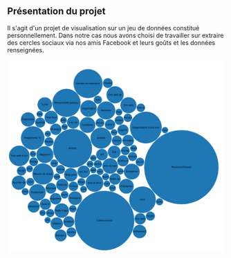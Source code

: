 ## Présentation du projet
Il s'agit d'un projet de visualisation sur un jeu de données constitué personnellement.
Dans notre cas nous avons choisi de travailler sur extraire des cercles sociaux via nos amis Facebook et leurs goûts et les données renseignées.

![Image](likes_pages.png)



